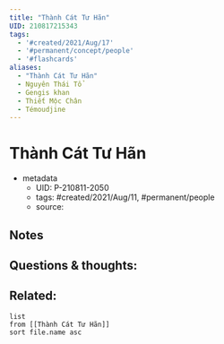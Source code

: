 ```yaml
---
title: "Thành Cát Tư Hãn"
UID: 210817215343
tags:
  - '#created/2021/Aug/17'
  - '#permanent/concept/people'
  - '#flashcards'
aliases: 
  - "Thành Cát Tư Hãn"
  - Nguyên Thái Tổ
  - Gengis khan
  - Thiết Mộc Chân
  - Témoudjine
---
```


# Thành Cát Tư Hãn

- metadata
	- UID: P-210811-2050
	- tags: #created/2021/Aug/11, #permanent/people 
	- source: 

## Notes


## Questions & thoughts:

## Related:
```dataview
list
from [[Thành Cát Tư Hãn]]
sort file.name asc
```
